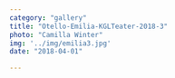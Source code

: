 ```yaml
---
category: "gallery"
title: "Otello-Emilia-KGLTeater-2018-3"
photo: "Camilla Winter"
img: '../img/emilia3.jpg'
date: "2018-04-01"

---
```

